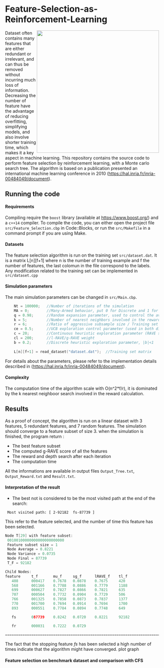 # Feature-Selection-as-Reinforcement-Learning

<img align="right" src="https://raw.githubusercontent.com/Aurelien-Pelissier/Raman-uPL-Spectra-Analysis/master/img/latt.png" width=400>

Dataset often contains many features that are either redundant or irrelevant, and can thus be removed without incurring much loss of information. Decreasing the number of feature have the advantage of reducing overfitting, simplifying models, and also involve shorter training time, which makes it a key aspect in machine learning. This repository contains the source code to perform feature selection by reinforcement learning, with a Monte carlo search tree. The algorithm is based on a publication presented an international machine learning conference in 2010 (https://hal.inria.fr/inria-00484049/document).



## Running the code

#### Requirements
Compiling require the `boost` library (available at https://www.boost.org/) and a `c++14` compiler.
To compile the code, you can either open the project file `src/Feature_Selection.cbp` in Code::Blocks, or run the `src/Makefile` in a command prompt if you are using Make.

#### Datasets
The feature selection algorithm is run on the training set `src/dataset.dat`. It is a matrix L[n][f+1] where n is the number of training example and f the number of features, the last colomun in the file correspond to the labels. Any modification related to the training set can be implemented in `src/dataset.cpp`   


#### Simulation parameters
The main simulation parameters can be changed in `src/Main.cbp`.

```c++
    Nt = 100000;   //Number of iterations of the simulation
    MA = 0;        //Many-Armed behavior, put 0 for Discrete and 1 for Continuous
    q = 0.98;      //Random expansion parameter, used to control the average depth in the random phase, |q|<1
    k = 5;         //Number of nearest neighbors involved in the reward function calculation
    r = 6;         //Ratio of aggressive subsample size / Training set size
    ce = 0.5;      //UCB exploration control parameter (used in both discrete and continuous heuristic)
    c = 20;        //Continuous heuristic exploration parameter (RAVE score weight)
    cl = 200;      //l-RAVE/g-RAVE weight
    b = 0.2;       //Discrete heuristic exploration parameter, |b|<1
    
    L[n][f+1] = read_dataset("dataset.dat");  //Training set matrix
```
For details about the parameters, please refer to the implementation details described in (https://hal.inria.fr/inria-00484049/document).



#### Complexity
The computation time of the algorithm scale with O(n^2\*f/r), it is dominated by the k nearest neighboor search involved in the reward calculation.


## Results

As a proof of concept, the algorithm is run on a linear dataset with 3 features, 5 redundant features, and 7 random features.
The simulation should converge to a feature subset of size 3.
when the simulation is finished, the program return :

- The best feature subset 
- The computed g-RAVE score of all the features
- The reward and depth search after each iteration
- The computation time

All the informations are available in output files `Output_Tree.txt`, `Output_Reward.txt` and `Result.txt`.

#### Interpretation of the result

- The best not is considered to be the most visited path at the end of the search:

`
Most visited path:
 [ 2-92182  fs-87739 ]`
 
 This refer to the feature selected, and the number of time this feature has been selected.

```c++
Node T[29] with feature subset:
 00100100000000000000000000
 Feature subset size = 1
 Node Average = 0.8221
 Node Variance = 0.0735
 Node Final = 87739
 T_F = 92182

Child Nodes:
feature     t_f       mu_f     sg_f      lRAVE_f    tl_f
   408      000417    0.7678   0.0878    0.7675     420
   568      001166    0.7788   0.0886    0.7779     1188
   699      000627    0.7827   0.0866    0.7821     635
   707      000504    0.7732   0.0904    0.7729     506
   766      001325    0.7858   0.0873    0.7837     1377
   770      001700    0.7694   0.0914    0.7694     1700
   893      000551    0.7784   0.0894    0.7748     649

   fs       087739    0.8242   0.0720    0.8221     92182

   fr       000031    0.7222   0.0729

============================================================================================
```


The fact that the stopping feature *fs* has been selected a high number of times indicate that the algorithm might have converged.
plot graph


#### Feature selection on benchmark dataset and comparison with CFS
